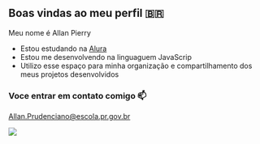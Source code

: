 ## Boas vindas ao meu perfil 🇧🇷

Meu nome é Allan Pierry

- Estou estudando na [Alura](https://www.alura.com.br)
- Estou me desenvolvendo na linguaguem JavaScrip
- Utilizo esse espaço para minha organização e compartilhamento dos meus projetos desenvolvidos

 ### Voce entrar em contato comigo 📫

 Allan.Prudenciano@escola.pr.gov.br

![]( https://media.tenor.com/WfB2PNMXY6AAAAAM/manchester-united-cristiano-ronaldo.gif)
